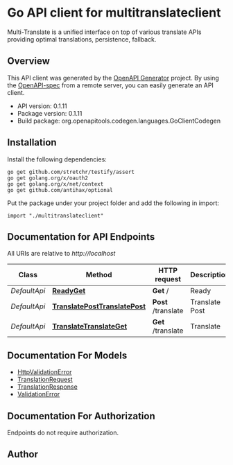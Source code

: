 # Go API client for multitranslateclient

Multi-Translate is a unified interface on top of various translate APIs providing optimal translations, persistence, fallback.

## Overview
This API client was generated by the [OpenAPI Generator](https://openapi-generator.tech) project.  By using the [OpenAPI-spec](https://www.openapis.org/) from a remote server, you can easily generate an API client.

- API version: 0.1.11
- Package version: 0.1.11
- Build package: org.openapitools.codegen.languages.GoClientCodegen

## Installation

Install the following dependencies:

```shell
go get github.com/stretchr/testify/assert
go get golang.org/x/oauth2
go get golang.org/x/net/context
go get github.com/antihax/optional
```

Put the package under your project folder and add the following in import:

```golang
import "./multitranslateclient"
```

## Documentation for API Endpoints

All URIs are relative to *http://localhost*

Class | Method | HTTP request | Description
------------ | ------------- | ------------- | -------------
*DefaultApi* | [**ReadyGet**](docs/DefaultApi.md#readyget) | **Get** / | Ready
*DefaultApi* | [**TranslatePostTranslatePost**](docs/DefaultApi.md#translateposttranslatepost) | **Post** /translate | Translate Post
*DefaultApi* | [**TranslateTranslateGet**](docs/DefaultApi.md#translatetranslateget) | **Get** /translate | Translate


## Documentation For Models

 - [HttpValidationError](docs/HttpValidationError.md)
 - [TranslationRequest](docs/TranslationRequest.md)
 - [TranslationResponse](docs/TranslationResponse.md)
 - [ValidationError](docs/ValidationError.md)


## Documentation For Authorization

 Endpoints do not require authorization.



## Author



